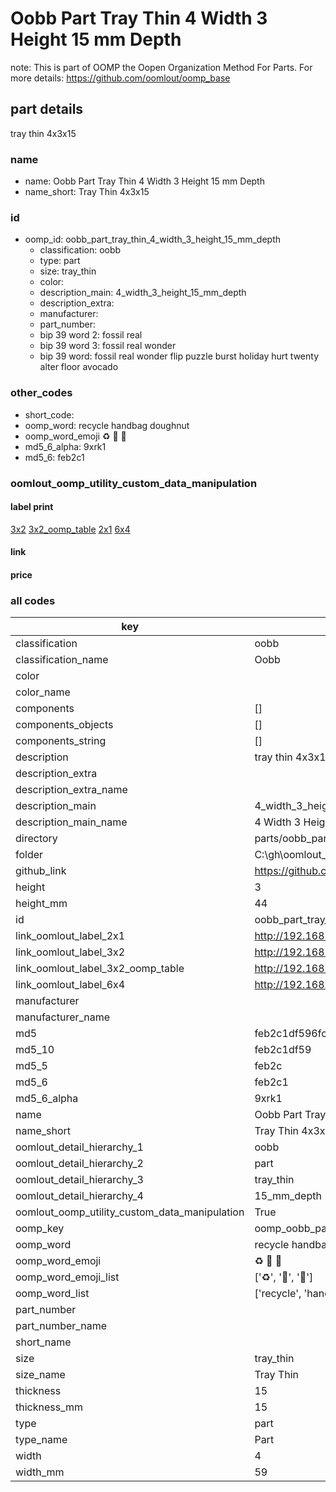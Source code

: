 # Oobb Part Tray Thin 4 Width 3 Height 15 mm Depth  

note: This is part of OOMP the Oopen Organization Method For Parts. For more details: https://github.com/oomlout/oomp_base

##  part details
  



tray thin 4x3x15



### name
* name: Oobb Part Tray Thin 4 Width 3 Height 15 mm Depth
* name_short: Tray Thin 4x3x15 
### id
* oomp_id: oobb_part_tray_thin_4_width_3_height_15_mm_depth
  * classification: oobb
  * type: part
  * size: tray_thin
  * color: 
  * description_main: 4_width_3_height_15_mm_depth
  * description_extra: 
  * manufacturer: 
  * part_number: 
  * bip 39 word 2: fossil real
  * bip 39 word 3: fossil real wonder
  * bip 39 word: fossil real wonder flip puzzle burst holiday hurt twenty alter floor avocado

### other_codes
* short_code: 
* oomp_word: recycle handbag doughnut
* oomp_word_emoji :recycle: :handbag: :doughnut:
* md5_6_alpha: 9xrk1
* md5_6: feb2c1






### oomlout_oomp_utility_custom_data_manipulation
#### label print
[3x2](http://192.168.1.245:1112/?label=oomp%209xrk1)
[3x2_oomp_table](http://192.168.1.108:1112/?label=oomp%209xrk1)
[2x1](http://192.168.1.242:1112/?label=oomp%209xrk1)
[6x4](http://192.168.1.55:1112/?label=oomp%209xrk1)    

#### link

                              

#### price







### all codes 
| key | value |  
| --- | --- |  
| classification | oobb |  
| classification_name | Oobb |  
| color |  |  
| color_name |  |  
| components | [] |  
| components_objects | [] |  
| components_string | [] |  
| description | tray thin 4x3x15 |  
| description_extra |  |  
| description_extra_name |  |  
| description_main | 4_width_3_height_15_mm_depth |  
| description_main_name | 4 Width 3 Height 15 mm Depth |  
| directory | parts/oobb_part_tray_thin_4_width_3_height_15_mm_depth |  
| folder | C:\gh\oomlout_oobb_version_4_generated_parts\things\oobb_part_tray_thin_4_width_3_height_15_mm_depth |  
| github_link | https://github.com/oomlout/oomlout_oomp_part_src/tree/main/parts/oobb_part_tray_thin_4_width_3_height_15_mm_depth |  
| height | 3 |  
| height_mm | 44 |  
| id | oobb_part_tray_thin_4_width_3_height_15_mm_depth |  
| link_oomlout_label_2x1 | http://192.168.1.242:1112/?label=oomp%209xrk1 |  
| link_oomlout_label_3x2 | http://192.168.1.245:1112/?label=oomp%209xrk1 |  
| link_oomlout_label_3x2_oomp_table | http://192.168.1.108:1112/?label=oomp%209xrk1 |  
| link_oomlout_label_6x4 | http://192.168.1.55:1112/?label=oomp%209xrk1 |  
| manufacturer |  |  
| manufacturer_name |  |  
| md5 | feb2c1df596fcd987b577591fa2cbadf |  
| md5_10 | feb2c1df59 |  
| md5_5 | feb2c |  
| md5_6 | feb2c1 |  
| md5_6_alpha | 9xrk1 |  
| name | Oobb Part Tray Thin 4 Width 3 Height 15 mm Depth |  
| name_short | Tray Thin 4x3x15  |  
| oomlout_detail_hierarchy_1 | oobb |  
| oomlout_detail_hierarchy_2 | part |  
| oomlout_detail_hierarchy_3 | tray_thin |  
| oomlout_detail_hierarchy_4 | 15_mm_depth |  
| oomlout_oomp_utility_custom_data_manipulation | True |  
| oomp_key | oomp_oobb_part_tray_thin_4_width_3_height_15_mm_depth |  
| oomp_word | recycle handbag doughnut |  
| oomp_word_emoji | :recycle: :handbag: :doughnut: |  
| oomp_word_emoji_list | [':recycle:', ':handbag:', ':doughnut:'] |  
| oomp_word_list | ['recycle', 'handbag', 'doughnut'] |  
| part_number |  |  
| part_number_name |  |  
| short_name |  |  
| size | tray_thin |  
| size_name | Tray Thin |  
| thickness | 15 |  
| thickness_mm | 15 |  
| type | part |  
| type_name | Part |  
| width | 4 |  
| width_mm | 59 |  
